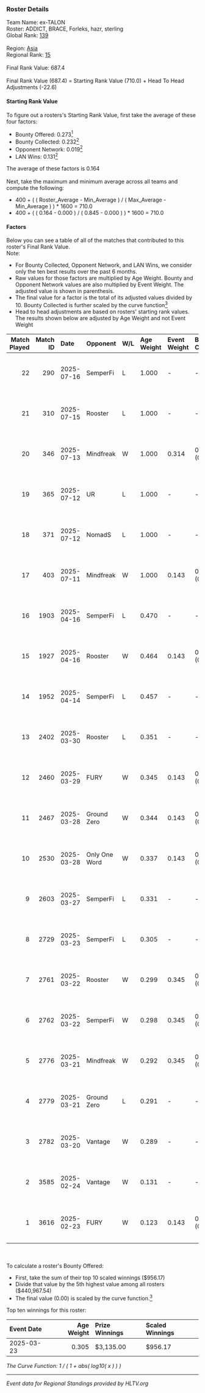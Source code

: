 ### Roster Details<br />
Team Name: ex-TALON<br />
Roster: ADDICT, BRACE, Forleks, hazr, sterling<br />
Global Rank: [139](../../standings_global_2025_08_04.md)<br />
<br />
Region: [Asia]( ../../standings_asia_2025_08_04.md)<br />
Regional Rank: [15]( ../../standings_asia_2025_08_04.md)<br />
<br />
Final Rank Value:  687.4<br />
<br />
Final Rank Value (687.4) = Starting Rank Value (710.0) + Head To Head Adjustments (-22.6)<br />

#### Starting Rank Value<br />
To figure out a rosters's Starting Rank Value, first take the average of these four factors:<br />
- Bounty Offered: 0.273[<sup>1</sup>](#table2)
- Bounty Collected: 0.232[<sup>2</sup>](#table1)
- Opponent Network: 0.019[<sup>2</sup>](#table1)
- LAN Wins: 0.131[<sup>2</sup>](#table1)

The average of these factors is 0.164<br />
<br />
Next, take the maximum and minimum average across all teams and compute the following:<br />
- 400 + ( ( Roster_Average - Min_Average ) / ( Max_Average - Min_Average ) ) * 1600 = 710.0
- 400 + ( ( 0.164 - 0.000 ) / ( 0.845 - 0.000 ) ) * 1600 = 710.0


#### Factors<br />
Below you can see a table of all of the matches that contributed to this roster's Final Rank Value.<br />
Note:<br />

- For Bounty Collected, Opponent Network, and LAN Wins, we consider only the ten best results over the past 6 months.
- Raw values for those factors are multiplied by Age Weight. Bounty and Opponent Network values are also multiplied by Event Weight. The adjusted value is shown in parenthesis.
- The final value for a factor is the total of its adjusted values divided by 10. Bounty Collected is further scaled by the curve function[<sup>3</sup>](#curveFunction)
- Head to head adjustments are based on rosters' starting rank values. The results shown below are adjusted by Age Weight and not Event Weight
<span id="table1"></span><br />


| Match Played | Match ID | Date       | Opponent      | W/L | Age Weight | Event Weight | Bounty Collected | Opponent Network | LAN Wins  | H2H Adj. | Roster                                 |
| -: | -: | :- | :- | :- | :- | :- | :- | :- | :- | -: | :- |
|           22 |      290 | 2025-07-16 | SemperFi      | L   | 1.000      | -            | -                | -                | -         |   -11.14 | ADDICT, BRACE, Forleks, hazr, sterling |
|           21 |      310 | 2025-07-15 | Rooster       | L   | 1.000      | -            | -                | -                | -         |   -13.70 | ADDICT, BRACE, Forleks, hazr, sterling |
|           20 |      346 | 2025-07-13 | Mindfreak     | W   | 1.000      | 0.314        | 0.003 (0.001)    | 0.145 (0.046)    | 0 (0.000) |    12.76 | ADDICT, BRACE, Forleks, hazr, sterling |
|           19 |      365 | 2025-07-12 | UR            | L   | 1.000      | -            | -                | -                | -         |   -21.21 | ADDICT, BRACE, Forleks, hazr, sterling |
|           18 |      371 | 2025-07-12 | NomadS        | L   | 1.000      | -            | -                | -                | -         |   -11.91 | ADDICT, BRACE, Forleks, hazr, sterling |
|           17 |      403 | 2025-07-11 | Mindfreak     | W   | 1.000      | 0.143        | 0.003 (0.000)    | 0.145 (0.021)    | 0 (0.000) |    12.43 | ADDICT, BRACE, Forleks, hazr, sterling |
|           16 |     1903 | 2025-04-16 | SemperFi      | L   | 0.470      | -            | -                | -                | -         |    -5.68 | ADDICT, BRACE, Forleks, hazr, sterling |
|           15 |     1927 | 2025-04-16 | Rooster       | W   | 0.464      | 0.143        | 0.010 (0.001)    | 0.267 (0.018)    | 0 (0.000) |     7.46 | ADDICT, BRACE, Forleks, hazr, sterling |
|           14 |     1952 | 2025-04-14 | SemperFi      | L   | 0.457      | -            | -                | -                | -         |    -5.57 | ADDICT, BRACE, Forleks, hazr, sterling |
|           13 |     2402 | 2025-03-30 | Rooster       | L   | 0.351      | -            | -                | -                | -         |    -5.58 | ADDICT, BRACE, hazr, sterling, vision  |
|           12 |     2460 | 2025-03-29 | FURY          | W   | 0.345      | 0.143        | 0.001 (0.000)    | 0.181 (0.009)    | 0 (0.000) |     3.94 | ADDICT, BRACE, hazr, sterling, vision  |
|           11 |     2467 | 2025-03-28 | Ground Zero   | W   | 0.344      | 0.143        | 0.005 (0.000)    | 0.211 (0.010)    | 0 (0.000) |     5.04 | ADDICT, BRACE, hazr, sterling, vision  |
|           10 |     2530 | 2025-03-28 | Only One Word | W   | 0.337      | 0.143        | 0.001 (0.000)    | 0.122 (0.006)    | 0 (0.000) |     4.94 | ADDICT, BRACE, hazr, sterling, vision  |
|            9 |     2603 | 2025-03-27 | SemperFi      | L   | 0.331      | -            | -                | -                | -         |    -4.16 | ADDICT, BRACE, hazr, sterling, vision  |
|            8 |     2729 | 2025-03-23 | SemperFi      | L   | 0.305      | -            | -                | -                | -         |    -3.94 | ADDICT, hazr, malta, nettik, sterling  |
|            7 |     2761 | 2025-03-22 | Rooster       | W   | 0.299      | 0.345        | 0.010 (0.001)    | 0.267 (0.028)    | 1 (0.299) |     4.82 | ADDICT, hazr, malta, nettik, sterling  |
|            6 |     2762 | 2025-03-22 | SemperFi      | W   | 0.298      | 0.345        | 0.012 (0.001)    | 0.440 (0.045)    | 1 (0.298) |     5.60 | ADDICT, hazr, malta, nettik, sterling  |
|            5 |     2776 | 2025-03-21 | Mindfreak     | W   | 0.292      | 0.345        | 0.004 (0.000)    | 0.035 (0.004)    | 1 (0.292) |     3.69 | ADDICT, hazr, malta, nettik, sterling  |
|            4 |     2779 | 2025-03-21 | Ground Zero   | L   | 0.291      | -            | -                | -                | -         |    -4.82 | ADDICT, hazr, malta, nettik, sterling  |
|            3 |     2782 | 2025-03-20 | Vantage       | W   | 0.289      | -            | -                | -                | 1 (0.289) |     2.03 | ADDICT, hazr, malta, nettik, sterling  |
|            2 |     3585 | 2025-02-24 | Vantage       | W   | 0.131      | -            | -                | -                | -         |     0.93 | ADDICT, hazr, malta, nettik, sterling  |
|            1 |     3616 | 2025-02-23 | FURY          | W   | 0.123      | 0.143        | 0.001 (0.000)    | 0.181 (0.003)    | -         |     1.48 | ADDICT, hazr, malta, nettik, sterling  |

<br />
<span id="table2"></span><br />
To calculate a roster's Bounty Offered:<br />

- First, take the sum of their top 10 scaled winnings ($956.17)
- Divide that value by the 5th highest value among all rosters ($440,967.54)
- The final value (0.00) is scaled by the curve function.[<sup>3</sup>](#curveFunction)

Top ten winnings for this roster:<br />

| Event Date | Age Weight | Prize Winnings | Scaled Winnings |
| :- | -: | :- | :- |
| 2025-03-23 |      0.305 | $3,135.00      | $956.17         |


<span id="curveFunction"></span>_The Curve Function: 1 / ( 1 + abs( log10( x ) ) )_<br />

---
_Event data for Regional Standings provided by HLTV.org_<br />
